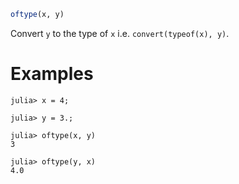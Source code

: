 ```julia
oftype(x, y)
```

Convert `y` to the type of `x` i.e. `convert(typeof(x), y)`.

# Examples

```jldoctest
julia> x = 4;

julia> y = 3.;

julia> oftype(x, y)
3

julia> oftype(y, x)
4.0
```
